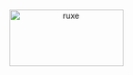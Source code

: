 <div align="center">
  <br />
  <p>
    <a href="https://www.npmjs.com/package/ruxe"><img width="200px" height="100px" src="https://user-images.githubusercontent.com/74130881/125086965-b98d9e80-e0e9-11eb-93dd-c0d5c1a1182d.png" width="546" alt="ruxe" /></a>
  </p>
  <br />
</div>

